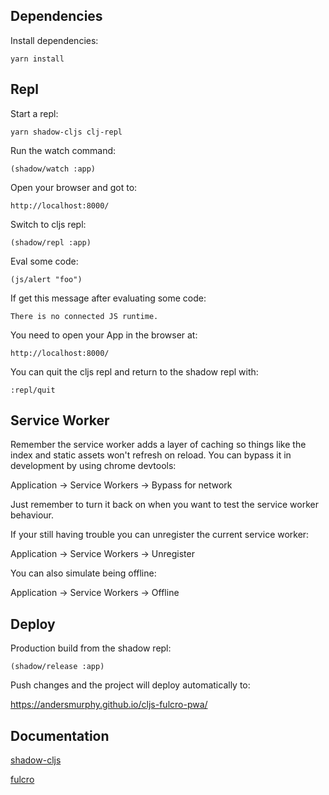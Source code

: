## Dependencies

Install dependencies:

`yarn install`

## Repl

Start a repl:

`yarn shadow-cljs clj-repl`

Run the watch command:

`(shadow/watch :app)`

Open your browser and got to:

`http://localhost:8000/`

Switch to cljs repl:

`(shadow/repl :app)`

Eval some code:

`(js/alert "foo")`

If get this message after evaluating some code:

`There is no connected JS runtime.`

You need to open your App in the browser at:

`http://localhost:8000/`

You can quit the cljs repl and return to the shadow repl with:

`:repl/quit`

## Service Worker

Remember the service worker adds a layer of caching so things like the index and static assets won't refresh on reload. You can bypass it in development by using chrome devtools:

Application -> Service Workers -> Bypass for network

Just remember to turn it back on when you want to test the service worker behaviour.

If your still having trouble you can unregister the current service worker:

Application -> Service Workers -> Unregister

You can also simulate being offline:

Application -> Service Workers -> Offline

## Deploy

Production build from the shadow repl:

`(shadow/release :app)`

Push changes and the project will deploy automatically to:

https://andersmurphy.github.io/cljs-fulcro-pwa/

## Documentation

[shadow-cljs](https://shadow-cljs.github.io/docs/UsersGuide.html)

[fulcro](https://book.fulcrologic.com/)
